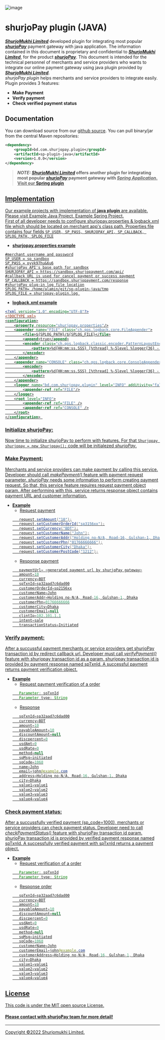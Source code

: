 ![image](https://user-images.githubusercontent.com/57352037/155895117-523cfb9e-d895-47bf-a962-2bcdda49ad66.png)

# shurjoPay plugin (JAVA)
[_**ShurjoMukhi Limited**_](https://shurjomukhi.com.bd/) developed plugin for integrating most popular [**_shurjoPay_**](https://shurjopay.com.bd/) payment gateway with java application. The information contained in this document is proprietary and confidential to [_**ShurjoMukhi Limited**_](https://shurjomukhi.com.bd/), for the product [**_shurjoPay_**](https://shurjopay.com.bd/). This document is intended for the technical personnel of merchants and service providers who wants to integrate our online payment gateway using java plugin provided by [_**ShurjoMukhi Limited**_](https://shurjomukhi.com.bd/). <br/>
_shurjoPay plugin_ helps merchants and service providers to integrate easily. Plugin provides 3 features:
- **Make Payment**
- **Verify payment**
- **Check verified payment status**
## Documentation
You can download source from our [github source](https://github.com/shurjopay-plugins/sp-plugin-java).
You can pull binary/jar from the central Maven repositories:

```xml
<dependency>
    <groupId>bd.com.shurjopay.plugin</groupId>
    <artifactId>sp-plugin-java</artifactId>
    <version>1.0.0</version>
</dependency>
```
> **_NOTE:_ [_ShurjoMukhi Limited_](https://shurjomukhi.com.bd/) offers another plugin for integrating most popular [**_shurjoPay_**](https://shurjopay.com.bd/) payment gateway with <u>_Spring Application_. Visit our [Spring plugin](https://github.com/shurjopay-plugins/sp-plugin-spring)** 
## Implementation
Our example projects with implementation of **java plugin** are available. Please visit [Example Java Project](https://github.com/shurjopay-plugins/sp-plugin-usage-examples/tree/dev/java-app-java-plugin), [Example Spring Project](https://github.com/shurjopay-plugins/sp-plugin-usage-examples/tree/dev/java-app-java-plugin). <br/>
First of all developer needs to configure shurjopay.properties & logback.xml file which should be located on merchant app's class path. Properties file contains four fields ``` SP_USER, SP_PASS, SHURJOPAY_API, SP_CALLBACK, SPLOG_PATH, SPLOG_FILE ```
- **shurjopay.properties example**
```properties
#merchant username and password
SP_USER = sp_sandbox
SP_PASS = pyyk97hu&6u6
#shurjoPay API's base path for sandbox
SHURJOPAY_API = https://sandbox.shurjopayment.com/api/
#callback URL is used for cancel payment or success payment
SP_CALLBACK = https://sandbox.shurjopayment.com/response
#shurjoPay plug-in log file location
SPLOG_PATH= /home/alamin/git/sp-plugin-java/tmp
SPLOG_FILE = shurjopay-plugin.log 
```
- **logback.xml example**
```xml 
<?xml version="1.0" encoding="UTF-8"?>
<!DOCTYPE xml>
<configuration>
	<property resource="shurjopay.properties"/>
	<appender name="FILE" class="ch.qos.logback.core.FileAppender">
		<file>${SPLOG_PATH}/${SPLOG_FILE}</file>
		<append>true</append>
		<encoder class="ch.qos.logback.classic.encoder.PatternLayoutEncoder">
			<pattern>%d{HH:mm:ss.SSS} [%thread] %-5level %logger{36} - %msg%n</pattern>
		</encoder>
	</appender>
	<appender name="CONSOLE" class="ch.qos.logback.core.ConsoleAppender">
        <encoder>
            <pattern>%d{HH:mm:ss.SSS} [%thread] %-5level %logger{36} - %msg%n</pattern>
        </encoder>
    </appender>
    <logger name="bd.com.shurjopay.plugin" level="INFO" additivity="false">
        <appender-ref ref="FILE"/>
    </logger>
	<root level="INFO">
		<appender-ref ref="FILE" />
		<appender-ref ref="CONSOLE" />
	</root>
</configuration> 
```
### Initialize shurjoPay:
Now time to initialize shurjoPay to perform with features. For that
	```
		Shurjopay shurjopay = new Shurjopay();
	 ``` code will be initialezed _shurjoPay_.
### Make Payment: 
Merchants and service providers can make payment by calling this service. Developer should call _makePayment()_ feature with payment request parameter. _shurjoPay_ needs some information to perform creating payment request. So that, this service feature requires request payment object param. After performing with this, service returns response object contains payment URL and customer information.
- **Example**
	- Request payment
	 ```java 
		request.setAmount("10");
		request.setCustomerOrderId("sp3156xx");
		request.setCurrency("BDT");
		request.setCustomerName("John");
		request.setCustomerAddr("Holding no-N/A, Road-16, Gulshan-1, Dhaka");
		request.setCustomerPhn("01766666666");
		request.setCustomerCity("Dhaka");
		request.setCustomerPostCode("1212");
	 ```
	- Response payment
	 ```java
	 	paymentUrl= <generated payment url by shurjoPay gateway>
		amount=10
		currency=BDT
		spTxnId=sp32aad7c6dad00
		customerOrderId=sp2156xx
		customerName=John
		customerAddr=Holding no-N/A, Road-16, Gulshan-1, Dhaka
		customerPhn=01766666666
		customerCity=Dhaka
		customerEmail=null
		clintIp=102.101.1.1
		intent=sale
		transactionStatus=Initiated
	 ```
### Verify payment: 
After a succussful payment merchants or service providers get shurjoPay transaction id by redirect callback url. Developer must call _verifyPayment()_ feature with shurjopay transaction id as a param. shurjopay transaction id is provided by payment response named spTxnId. A successful payment returns payment verification object.
- **Example**
	- Request payment verification of a order
	 ```java
	 	Parameter: spTxnId
		Parameter type: String
	 ```
	- Response
	 ```java
	 	spTxnId=sp32aad7c6dad00
		currency=BDT
		amount=10
		payableAmount=10
		discountAmount=null
		discpercent=0
		usdAmt=0
		usdRate=0
		method=null
		spMsg=initiated
		spCode=1068
		name=John
		email=john@example.com
		address=Holding no-N/A, Road-16, Gulshan-1, Dhaka
		city=Dhaka
		value1=value1
		value2=value2
		value3=value3
		value4=value4
	 ```
### Check payment status: 
After a succussfully verified payment (sp_code=1000), merchants or service providers can check payment status. Developer need to call _checkPaymentStatus()_ feature with shurjoPay transaction id param. shurjoPay transaction id is provided by verified payment response named spTxnId. A successfully verified payment with spTxnId returns a payment object.
- **Example**
	- Request verification of a order
	 ```java
	 	Parameter: spTxnId
		Parameter type: String
	 ```
	- Response order
	 ```java
	 	spTxnId=sp32aad7c6dad00
		currency=BDT
		amount=10
		payableAmount=10
		discountAmount=null
		discpercent=0
		usdAmt=0
		usdRate=0
		method=null
		spMsg=initiated
		spCode=1068
		customerName=John
		customerEmail=john@example.com
		customerAddress=Holding no-N/A, Road-16, Gulshan-1, Dhaka
		city=Dhaka
		value1=value1
		value2=value2
		value3=value3
		value4=value4
	 ```
## License
This code is under the [MIT open source License](http://www.opensource.org/licenses/mit-license.php).
#### Please [contact](https://shurjopay.com.bd/#contacts) with shurjoPay team for more detail!
<hr>
Copyright ©️2022 Shurjomukhi Limited.
